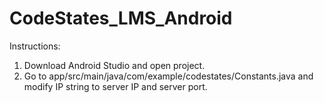 # CodeStates_LMS_Android

Instructions:
1. Download Android Studio and open project.
2. Go to app/src/main/java/com/example/codestates/Constants.java and modify IP string to server IP and server port. 
